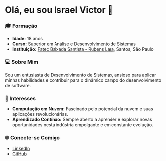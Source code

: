 # Olá, eu sou Israel Victor 👋

### 🎓 Formação
- **Idade:** 18 anos
- **Curso:** Superior em Análise e Desenvolvimento de Sistemas
- **Instituição:** [Fatec Baixada Santista - Rubens Lara](https://fatecbs.edu.br/), Santos, São Paulo

### 💻 Sobre Mim
Sou um entusiasta de Desenvolvimento de Sistemas, ansioso para aplicar minhas habilidades e contribuir para o dinâmico campo do desenvolvimento de software.

### 🌟 Interesses
- **Computação em Nuvem:** Fascinado pelo potencial da nuvem e suas aplicações revolucionárias.
- **Aprendizado Contínuo:** Sempre aberto a aprender e explorar novas oportunidades nesta indústria empolgante e em constante evolução.

### 🌐 Conecte-se Comigo
- [LinkedIn](www.linkedin.com/in/israel-victor-23aa04267)
- [GitHub](https://github.com/T4ram)